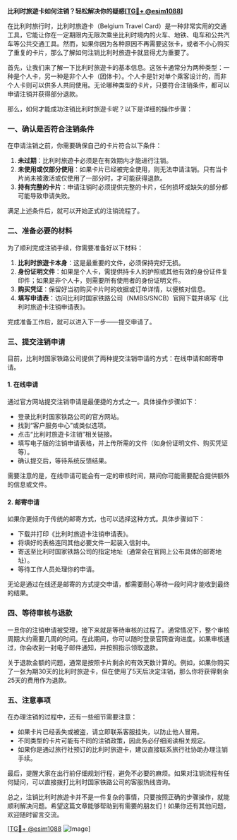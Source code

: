 **比利时旅遊卡如何注销？轻松解决你的疑惑[[TG💪+ @esim1088](https://t.me/s/esim1088)]**

在比利时旅行时，比利时旅遊卡（Belgium Travel Card）是一种非常实用的交通工具，它能让你在一定期限内无限次乘坐比利时境内的火车、地铁、电车和公共汽车等公共交通工具。然而，如果你因为各种原因不再需要这张卡，或者不小心购买了重复的卡片，那么了解如何注销比利时旅遊卡就显得尤为重要了。

首先，让我们来了解一下比利时旅遊卡的基本信息。这张卡通常分为两种类型：一种是个人卡，另一种是非个人卡（团体卡）。个人卡是针对单个乘客设计的，而非个人卡则可以供多人共同使用。无论哪种类型的卡片，只要符合注销条件，都可以申请注销并获得部分退款。

那么，如何才能成功注销比利时旅遊卡呢？以下是详细的操作步骤：

### 一、确认是否符合注销条件

在申请注销之前，你需要确保自己的卡片符合以下条件：
1. **未过期**：比利时旅遊卡必须是在有效期内才能进行注销。
2. **未使用或仅部分使用**：如果卡片已经被完全使用，则无法申请注销。只有当卡片尚未被激活或仅使用了一部分时，才可能获得退款。
3. **持有完整的卡片**：申请注销时必须提供完整的卡片，任何损坏或缺失的部分都可能导致申请失败。

满足上述条件后，就可以开始正式的注销流程了。

### 二、准备必要的材料

为了顺利完成注销手续，你需要准备好以下材料：
1. **比利时旅遊卡本身**：这是最重要的文件，必须保持完好无损。
2. **身份证明文件**：如果是个人卡，需提供持卡人的护照或其他有效的身份证件复印件；如果是非个人卡，则需要所有使用者的身份证明文件。
3. **购买凭证**：保留好当初购买卡片时的收据或订单详情，以便核对信息。
4. **填写申请表**：访问比利时国家铁路公司（NMBS/SNCB）官网下载并填写《比利时旅遊卡注销申请表》。

完成准备工作后，就可以进入下一步——提交申请了。

### 三、提交注销申请

目前，比利时国家铁路公司提供了两种提交注销申请的方式：在线申请和邮寄申请。

#### 1. 在线申请

通过官方网站提交注销申请是最便捷的方式之一。具体操作步骤如下：
- 登录比利时国家铁路公司的官方网站。
- 找到“客户服务中心”或类似选项。
- 点击“比利时旅遊卡注销”相关链接。
- 填写电子版的注销申请表格，并上传所需的文件（如身份证明文件、购买凭证等）。
- 确认提交后，等待系统反馈结果。

需要注意的是，在线申请可能会有一定的审核时间，期间你可能需要配合提供额外的信息或文件。

#### 2. 邮寄申请

如果你更倾向于传统的邮寄方式，也可以选择这种方式。具体步骤如下：
- 下载并打印《比利时旅遊卡注销申请表》。
- 将填好的表格连同其他必要文件一起装入信封中。
- 寄送至比利时国家铁路公司的指定地址（通常会在官网上公布具体的邮寄地址）。
- 等待工作人员处理你的申请。

无论是通过在线还是邮寄的方式提交申请，都需要耐心等待一段时间才能收到最终的结果。

### 四、等待审核与退款

一旦你的注销申请被受理，接下来就是等待审核的过程了。通常情况下，整个审核周期大约需要几周的时间。在此期间，你可以随时登录官网查询进度。如果审核通过，你会收到一封电子邮件通知，并按照指示领取退款。

关于退款金额的问题，通常是按照卡片剩余的有效天数计算的。例如，如果你购买了一张为期30天的比利时旅遊卡，但在使用了5天后决定注销，那么你将获得剩余25天的费用作为退款。

### 五、注意事项

在办理注销的过程中，还有一些细节需要注意：
- 如果卡片已经丢失或被盗，请立即联系客服挂失，以防止他人冒用。
- 不同类型的卡片可能有不同的注销政策，因此务必仔细阅读相关规定。
- 如果你是通过旅行社预订的比利时旅遊卡，建议直接联系旅行社协助办理注销手续。

最后，提醒大家在出行前仔细规划行程，避免不必要的麻烦。如果对注销流程有任何疑问，可以直接拨打比利时国家铁路公司的客服热线咨询。

总之，注销比利时旅遊卡并不是一件复杂的事情，只要按照正确的步骤操作，就能顺利解决问题。希望这篇文章能够帮助到有需要的朋友们！如果你还有其他问题，欢迎随时留言交流。

[[TG💪+ @esim1088](https://t.me/s/esim1088) ![Image](https://i.postimg.cc/4NQfJmqS/Snipaste-2025-05-13-00-14-12.png)]